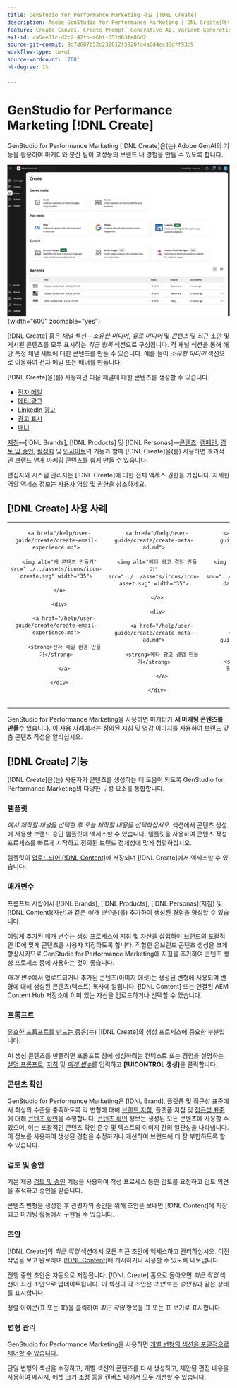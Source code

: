 ```yaml
---
title: GenStudio for Performance Marketing 개요 [!DNL Create]
description: Adobe GenStudio for Performance Marketing [!DNL Create]에서 생성 AI를 사용하여 고성능의 브랜드 내 콘텐츠를 빠르게 생성합니다.
feature: Create Canvas, Create Prompt, Generative AI, Variant Generation, Content Generation
exl-id: ca5ee31c-d2c2-42fb-a6bf-05fd63fe86d2
source-git-commit: 9d7d607b52c232612f5920fc4a6d4ccd8dff93c9
workflow-type: tm+mt
source-wordcount: '708'
ht-degree: 1%

---
```


# GenStudio for Performance Marketing [!DNL Create]

GenStudio for Performance Marketing [!DNL Create]은(는) Adobe GenAI의 기능을 활용하여 마케터와 분산 팀이 고성능의 브랜드 내 경험을 만들 수 있도록 합니다.

![홈 만들기](/help/assets/create-home.png){width="600" zoomable="yes"}

[!DNL Create] 홈은 채널 섹션—_소유한 미디어_, _유료 미디어_ 및 _콘텐츠_ 및 최근 초안 및 게시된 콘텐츠를 모두 표시하는 _최근 항목_ 섹션으로 구성됩니다. 각 채널 섹션을 통해 해당 특정 채널 세트에 대한 콘텐츠를 만들 수 있습니다. 예를 들어 _소유한 미디어_ 섹션으로 이동하여 전자 메일 또는 배너를 만듭니다.

[!DNL Create]을(를) 사용하면 다음 채널에 대한 콘텐츠를 생성할 수 있습니다.

* [전자 메일](email-experiences.md)
* [메타 광고](meta-experiences.md)
* [LinkedIn 광고](linkedin-experiences.md)
* [광고 표시](display-ad-experiences.md)
* [배너](banner-experiences.md)

[지침](/help/user-guide/guidelines/overview.md)—[!DNL Brands], [!DNL Products] 및 [!DNL Personas]—[콘텐츠](/help/user-guide/content/overview.md), [캠페인](/help/user-guide/campaigns/overview.md), [검토 및 승인](/help/user-guide/approvals/overview.md), [활성화](/help/user-guide/activation/overview.md) 및 [인사이트](/help/user-guide/insights/overview.md)의 기능과 함께 [!DNL Create]을(를) 사용하면 효과적인 브랜드 연계 마케팅 콘텐츠를 쉽게 만들 수 있습니다.

편집자와 시스템 관리자는 [!DNL Create]에 대한 전체 액세스 권한을 가집니다. 자세한 역할 액세스 정보는 [사용자 역할 및 권한](/help/user-guide/user-roles.md)을 참조하세요.

## [!DNL Create] 사용 사례

<table style="table-layout:fixed">

<tr style="border: 0;">

   <td align="center" valign="top" width="100">

      <a href="/help/user-guide/create/create-email-experience.md">

      <img alt="새 콘텐츠 만들기" src="../../assets/icons/icon-create.svg" width="35">

      </a>

      <div>

         <a href="/help/user-guide/create/create-email-experience.md">

         <strong>전자 메일 환경 만들기</strong>

         </a>

      </div>

   </td>

   <td align="center" valign="top" width="100">

      <a href="/help/user-guide/create/create-meta-ad.md">

      <img alt="메타 광고 경험 만들기" src="../../assets/icons/icon-asset.svg" width="35">

      </a>

      <div>

         <a href="/help/user-guide/create/create-meta-ad.md">

         <strong>메타 광고 경험 만들기</strong>

         </a>

      </div>

   </td>

   <td align="center" valign="top" width="100">

      <a href="/help/user-guide/create/create-linkedin.md">

      <img alt="LinkedIn 광고 경험 만들기" src="../../assets/icons/icon-dataAnalytics.svg" width="35">

      </a>

      <div>

         <a href="/help/user-guide/create/create-linkedin.md">

         <strong>LinkedIn 광고 경험 만들기</strong>

         </a>

      </div>

   </td>

   <td align="center" valign="top" width="100">

      <a href="/help/user-guide/create/create-display-ad.md">

      <img alt="디스플레이 광고 경험 만들기" src="../../assets/icons/icon-addTemplate.svg" width="35">

      </a>

      <div>

         <a href="/help/user-guide/create/create-display-ad.md">

         <strong>디스플레이 광고 경험 만들기</strong>

         </a>

      </div>

   </td>

   <td align="center" valign="top" width="100">

      <a href="/help/user-guide/create/create-banner-experience.md">

      <img alt="배너 경험 만들기" src="../../assets/icons/icon-search.png" width="35">

      </a>

      <div>

         <a href="/help/user-guide/create/create-banner-experience.md">

         <strong>배너 경험 만들기</strong>

         </a>

      </div>

   </td>

</tr>

</table>

GenStudio for Performance Marketing을 사용하면 마케터가 **새 마케팅 콘텐츠를 만들**&#x200B;수 있습니다. 이 사용 사례에서는 정의된 [지침](/help/user-guide/guidelines/overview.md) 및 영감 이미지를 사용하여 브랜드 맞춤 콘텐츠 작성을 알리십시오.

## [!DNL Create] 기능

[!DNL Create]은(는) 사용자가 콘텐츠를 생성하는 데 도움이 되도록 GenStudio for Performance Marketing의 다양한 구성 요소를 통합합니다.

### 템플릿

_에서 제작할 채널을 선택한 후 오늘 제작할 내용을 선택하십시오._ 섹션에서 콘텐츠 생성에 사용할 브랜드 승인 템플릿에 액세스할 수 있습니다. 템플릿을 사용하여 콘텐츠 작성 프로세스를 빠르게 시작하고 정의된 브랜드 정체성에 맞게 정렬하십시오.

템플릿이 [업로드되어  [!DNL Content]](/help/user-guide/content/overview.md)에 저장되며 [!DNL Create]에서 액세스할 수 있습니다.

### 매개변수

프롬프트 서랍에서 [!DNL Brands], [!DNL Products], [!DNL Personas]&#x200B;(지침) 및 [!DNL Content]&#x200B;(자산)과 같은 _매개 변수_&#x200B;을(를) 추가하여 생성된 경험을 형성할 수 있습니다.

이렇게 추가된 매개 변수는 생성 프로세스에 [지침](/help/user-guide/guidelines/overview.md) 및 자산을 삽입하여 브랜드의 포괄적인 ID에 맞게 콘텐츠를 사용자 지정하도록 합니다. 적합한 온브랜드 콘텐츠 생성을 크게 향상시키므로 GenStudio for Performance Marketing에 지침을 추가하여 콘텐츠 생성 프로세스 중에 사용하는 것이 좋습니다.

_매개 변수_&#x200B;에서 업로드되거나 추가된 콘텐츠(이미지 에셋)는 생성된 변형에 사용되며 변형에 대해 생성된 콘텐츠(텍스트) 복사에 알립니다. [!DNL Content] 또는 연결된 AEM Content Hub 저장소에 이미 있는 자산을 업로드하거나 선택할 수 있습니다.

### 프롬프트

[유효한 프롬프트를 만드는 중](/help/user-guide/effective-prompts.md)은(는) [!DNL Create]의 생성 프로세스에 중요한 부분입니다.

AI 생성 콘텐츠를 만들려면 프롬프트 창에 생성하려는 컨텍스트 또는 경험을 설명하는 [설명 프롬프트](/help/user-guide/effective-prompts.md), [지침](/help/user-guide/guidelines/overview.md) 및 [_매개 변수_](#parameters)&#x200B;를 입력하고 **[!UICONTROL 생성]**&#x200B;을 클릭합니다.

### 콘텐츠 확인

GenStudio for Performance Marketing은 [!DNL Brand], 플랫폼 및 접근성 표준에서 최상의 수준을 충족하도록 각 변형에 대해 [브랜드 지침](/help/user-guide/guidelines/brands.md), 플랫폼 지침 및 [접근성 표준](/help/user-guide/guidelines/overview.md#compliance)에 대해 [콘텐츠 확인](/help/user-guide/guidelines/brand-validation.md#content-check-panel)을 수행합니다. [콘텐츠 확인](/help/user-guide/guidelines/brand-validation.md#content-check-summary) 정보는 생성된 모든 콘텐츠에 사용할 수 있으며, 이는 포괄적인 콘텐츠 확인 준수 및 텍스트와 이미지 간의 일관성을 나타냅니다. 이 정보를 사용하여 생성된 경험을 수정하거나 개선하여 브랜드에 더 잘 부합하도록 할 수 있습니다.

### 검토 및 승인

기본 제공 [검토 및 승인](/help/user-guide/approvals/overview.md) 기능을 사용하여 작성 프로세스 동안 검토를 요청하고 검토 의견을 추적하고 승인을 받습니다.

콘텐츠 변형을 생성한 후 관련자의 승인을 위해 초안을 보내면 [!DNL Content]에 저장되고 마케팅 활동에서 구현될 수 있습니다.

### 초안

[!DNL Create]의 _최근 작업_ 섹션에서 모든 최근 초안에 액세스하고 관리하십시오. 이전 작업을 보고 완료하여 [[!DNL Content]](/help/user-guide/content/overview.md)에 게시하거나 사용할 수 있도록 내보냅니다.

진행 중인 초안은 자동으로 저장됩니다. [!DNL Create] 홈으로 돌아오면 _최근 작업_ 섹션이 최신 초안으로 업데이트됩니다. 이 섹션의 각 초안은 _초안_ 또는 _승인됨_&#x200B;과 같은 상태를 표시합니다.

정렬 아이콘(표 또는 표)을 클릭하여 _최근 작업_ 항목을 표 또는 표 보기로 표시합니다.

### 변형 관리

GenStudio for Performance Marketing을 사용하면 [개별 변형의 섹션을 포괄적으로 제어할 수 있습니다](/help/user-guide/create/manage-variants.md).

단일 변형의 섹션을 수정하고, 개별 섹션의 콘텐츠를 다시 생성하고, 제안된 편집 내용을 사용하여 메시지, 에셋 크기 조정 등을 캔버스 내에서 모두 개선할 수 있습니다.
